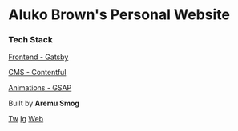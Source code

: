 # Aluko Brown's Personal Website

### Tech Stack
[Frontend - Gatsby](https://gatsbyjs.org)

[CMS - Contentful](https://contenful.com)

[Animations - GSAP](https://greensock.com)

Built by **Aremu Smog**

[Tw](https://twitter.com/aremu_smog) [Ig](https://instagram.com/aremu_smog) [Web](https://web-boss.com.ng)
